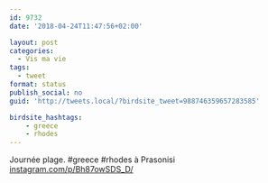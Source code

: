 ```yaml
---
id: 9732
date: '2018-04-24T11:47:56+02:00'

layout: post
categories:
  - Vis ma vie
tags:
  - tweet
format: status
publish_social: no
guid: 'http://tweets.local/?birdsite_tweet=988746359657283585'

birdsite_hashtags:
    - greece
    - rhodes
---
```


Journée plage. #greece #rhodes à Prasonisi [instagram.com/p/Bh87owSDS\_D/](https://www.instagram.com/p/Bh87owSDS_D/)